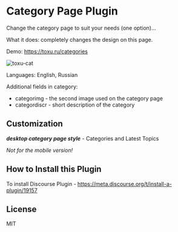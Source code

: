 # Category Page Plugin
Change the category page to suit your needs (one option)...

What it does: completely changes the design on this page.


Demo: https://toxu.ru/categories

<img src="https://toxu.ru/uploads/default/original/2X/c/c4a02ab0aff19105103ce95aee8375b2c0a20044.png" alt="toxu-cat">

Languages: English, Russian

Additional fields in category: 

* categorimg - the second image used on the category page
* categordiscr - short description of the category


## Customization

***desktop category page style*** - Categories and Latest Topics

_Not for the mobile version!_

## How to Install this Plugin

To install Discourse Plugin - https://meta.discourse.org/t/install-a-plugin/19157

## License

MIT
